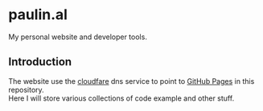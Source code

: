 paulin.al
=========

My personal website and developer tools.

Introduction
------------

The website use the [cloudfare](https://www.cloudflare.com/) dns service to point to [GitHub Pages](https://pages.github.com/) in this repository.  
Here I will store various collections of code example and other stuff.
